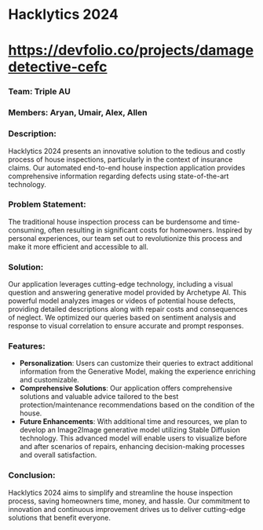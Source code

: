 # Hacklytics 2024

# https://devfolio.co/projects/damagedetective-cefc

### Team: Triple AU

### Members: Aryan, Umair, Alex, Allen


### Description:

Hacklytics 2024 presents an innovative solution to the tedious and costly process of house inspections, particularly in the context of insurance claims. Our automated end-to-end house inspection application provides comprehensive information regarding defects using state-of-the-art technology.

### Problem Statement:

The traditional house inspection process can be burdensome and time-consuming, often resulting in significant costs for homeowners. Inspired by personal experiences, our team set out to revolutionize this process and make it more efficient and accessible to all.

### Solution:

Our application leverages cutting-edge technology, including a visual question and answering generative model provided by Archetype AI. This powerful model analyzes images or videos of potential house defects, providing detailed descriptions along with repair costs and consequences of neglect. We optimized our queries based on sentiment analysis and response to visual correlation to ensure accurate and prompt responses.

### Features:

- **Personalization**: Users can customize their queries to extract additional information from the Generative Model, making the experience enriching and customizable.
- **Comprehensive Solutions**: Our application offers comprehensive solutions and valuable advice tailored to the best protection/maintenance recommendations based on the condition of the house.
- **Future Enhancements**: With additional time and resources, we plan to develop an Image2Image generative model utilizing Stable Diffusion technology. This advanced model will enable users to visualize before and after scenarios of repairs, enhancing decision-making processes and overall satisfaction.

### Conclusion:

Hacklytics 2024 aims to simplify and streamline the house inspection process, saving homeowners time, money, and hassle. Our commitment to innovation and continuous improvement drives us to deliver cutting-edge solutions that benefit everyone.
